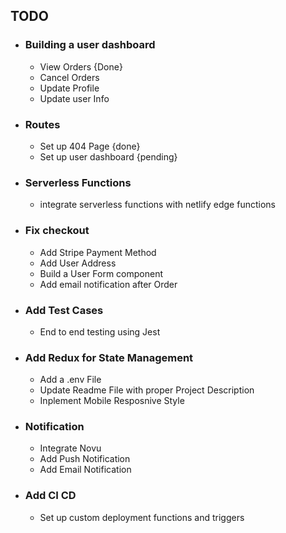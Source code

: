 <!-- Add empty cart facility on -->
## TODO
- ### Building a user dashboard 
    - View Orders {Done}
    - Cancel Orders
    - Update Profile
    - Update user Info 
- ### Routes
    - Set up 404 Page {done}
    - Set up user dashboard {pending}
- ### Serverless Functions
    - integrate serverless functions with netlify edge functions 
- ### Fix checkout 
    - Add Stripe Payment Method
    - Add User Address
    - Build a User Form component
    - Add email notification after Order
    
     
- ### Add Test Cases
    - End to end testing using Jest 
- ### Add Redux for State Management 
    - Add a .env File 
    - Update Readme File with proper Project Description
    - Inplement Mobile Resposnive Style 

- ### Notification 
    - Integrate Novu 
    - Add Push Notification 
    - Add Email Notification


- ### Add CI CD 
    - Set up custom deployment functions and triggers